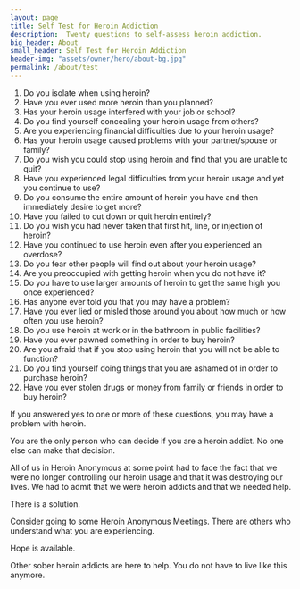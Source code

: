 ```yaml
---
layout: page
title: Self Test for Heroin Addiction
description:  Twenty questions to self-assess heroin addiction.
big_header: About
small_header: Self Test for Heroin Addiction
header-img: "assets/owner/hero/about-bg.jpg"
permalink: /about/test
---
```


1. Do you isolate when using heroin?
2. Have you ever used more heroin than you planned?
3. Has your heroin usage interfered with your job or school?
4. Do you find yourself concealing your heroin usage from others?
5. Are you experiencing financial difficulties due to your heroin usage?
6. Has your heroin usage caused problems with your partner/spouse or family?
7. Do you wish you could stop using heroin and find that you are unable to quit?
8. Have you experienced legal difficulties from your heroin usage and yet you continue to use?
9. Do you consume the entire amount of heroin you have and then immediately desire to get more?
10. Have you failed to cut down or quit heroin entirely?
11. Do you wish you had never taken that first hit, line, or injection of heroin?
12. Have you continued to use heroin even after you experienced an overdose?
13. Do you fear other people will find out about your heroin usage?
14. Are you preoccupied with getting heroin when you do not have it?
15. Do you have to use larger amounts of heroin to get the same high you once experienced?
16. Has anyone ever told you that you may have a problem?
17. Have you ever lied or misled those around you about how much or how often you use heroin?
18. Do you use heroin at work or in the bathroom in public facilities?
19. Have you ever pawned something in order to buy heroin?
20. Are you afraid that if you stop using heroin that you will not be able to function?
21. Do you find yourself doing things that you are ashamed of in order to purchase heroin?
22. Have you ever stolen drugs or money from family or friends in order to buy heroin?

If you answered yes to one or more of these questions, you may have a problem with heroin.

You are the only person who can decide if you are a heroin addict. No one else can make that decision.

All of us in Heroin Anonymous at some point had to face the fact that we were no longer controlling our heroin usage and that it was destroying our lives. We had to admit that we were heroin addicts and that we needed help.

There is a solution.

Consider going to some Heroin Anonymous Meetings. There are others who understand what you are experiencing.

Hope is available.

Other sober heroin addicts are here to help. You do not have to live like this anymore.
